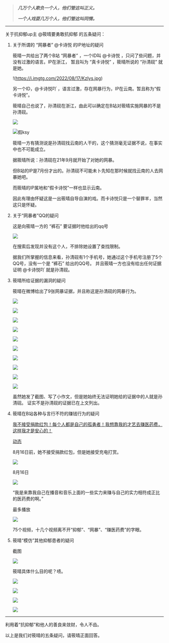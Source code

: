 > ***几万个人欺负一个人，他们管这叫正义。***
>
> ***一个人戏耍几万个人，他们管这叫同情。***

---



关于抗抑郁up主 @筱晴要勇敢抗抑郁 的五条疑问：



1. 关于所谓的 “网暴者” @卡诗悦 的IP地址的疑问

   筱晴一共给出了两个B站 “网暴者” ，一个ID叫 @卡诗悦 ，只问了些问题，并没有过激的语言。IP在浙江， 暂且叫为 “真卡诗悦” ，筱晴所说的 “孙清砚” 就是她。

   !(https://i.imgtg.com/2022/08/17/KzIys.jpg)

   <!-- [真ksy.jpg (1125×2436) (raw.githubusercontent.com)](https://raw.githubusercontent.com/Initsnow/bili_uid_1021661393/main/Pic/真ksy.jpg) -->

   

   另一个ID，@卡诗悦吖 ，语言过激，存在网暴行为，IP在云南。暂且称为“假卡诗悦”。

   筱晴自己也说了，孙清砚在浙江，由此可以确定在B站对筱晴实施网暴的不是孙清砚。

   ![](https://i.imgtg.com/2022/08/17/Kz3sK.png)

   <!-- [假ksy-.png (1125×2436) (raw.githubusercontent.com)](https://raw.githubusercontent.com/Initsnow/bili_uid_1021661393/main/Pic/假ksy-.png) -->

   ![假ksy](https://i.imgtg.com/2022/08/17/Kzwoa.jpg)

   <!-- [假ksy.jpg (1125×2436) (raw.githubusercontent.com)](https://raw.githubusercontent.com/Initsnow/bili_uid_1021661393/main/Pic/假ksy.jpg) -->

   筱晴一方有猜测说是孙清砚找云南的人干的，这个猜测毫无证据不说，在事实中也不可能成立。

   据筱晴所说：孙清砚在21年9月就开始了对她的网暴。

   但B站的IP是7月份才出的。孙清砚不可能未卜先知在那时候就找云南的人去网暴她吧。

   而筱晴的IP属地和“假卡诗悦”一样也显示云南。

   因此有理由怀疑这是一出筱晴自导自演的戏。而卡诗悦只是一个替罪羊，当然这只是怀疑。

   

2. 关于“网暴者”QQ的疑问

   这是向筱晴一方的 “裤石” 要证据时他给出的qq号

   ![](https://i.imgtg.com/2022/08/17/KFMeS.png)

   <!-- [QQ图片20220803124637.png (880×399) (raw.githubusercontent.com)](https://raw.githubusercontent.com/Initsnow/bili_uid_1021661393/main/Pic/QQ图片20220803124637.png) -->

   在搜索后发现并没有这个人，不排除她设置了查找限制。

   

   据我们所掌握的信息来看，孙清砚有1个手机号，她通过这个手机号注册了5个QQ号，没有一个是 “裤石” 给出的QQ号。
   并且筱晴一方也没有给出任何证据证明 @卡诗悦吖 就是孙清砚。

   

3. 筱晴所给证据的漏洞的疑问

   筱晴在微博给出了9张网暴证据，并且称这是孙清砚的网暴行为。

   ![](https://i.imgtg.com/2022/08/17/KFOGN.png)

   <!-- [微博-.png (1151×791) (raw.githubusercontent.com)](https://raw.githubusercontent.com/Initsnow/bili_uid_1021661393/main/Pic/微博-.png) -->

   ![](https://i.imgtg.com/2022/08/17/KFaIC.png)

   <!-- [bili1-.png (348×778) (raw.githubusercontent.com)](https://raw.githubusercontent.com/Initsnow/bili_uid_1021661393/main/Pic/bili1-.png) -->

   ![](https://i.imgtg.com/2022/08/17/KF5ti.png)

   <!-- [bili2-.png (211×779) (raw.githubusercontent.com)](https://raw.githubusercontent.com/Initsnow/bili_uid_1021661393/main/Pic/bili2-.png) -->

   ![](https://i.imgtg.com/2022/08/17/KFBjX.png)

   <!-- [qq1-.png (622×779) (raw.githubusercontent.com)](https://raw.githubusercontent.com/Initsnow/bili_uid_1021661393/main/Pic/qq1-.png) -->

   ![](https://i.imgtg.com/2022/08/17/KFUWt.png)

   <!-- [qq2-.png (408×778) (raw.githubusercontent.com)](https://raw.githubusercontent.com/Initsnow/bili_uid_1021661393/main/Pic/qq2-.png) -->

   ![](https://i.imgtg.com/2022/08/17/KFWgx.png)
   
   <!-- [qq3-.png (442×780) (raw.githubusercontent.com)](https://raw.githubusercontent.com/Initsnow/bili_uid_1021661393/main/Pic/qq3-.png) -->
   
   ![](https://i.imgtg.com/2022/08/17/KFbsj.png)
   
   <!-- [qq4-.png (233×783) (raw.githubusercontent.com)](https://raw.githubusercontent.com/Initsnow/bili_uid_1021661393/main/Pic/qq4-.png) -->
   
   ![](https://i.imgtg.com/2022/08/17/KFxop.png)
   
   <!-- [喜马1-.png (346×781) (raw.githubusercontent.com)](https://raw.githubusercontent.com/Initsnow/bili_uid_1021661393/main/Pic/喜马1-.png) -->
   
   ![](https://i.imgtg.com/2022/08/17/KFzrU.png)
   
   <!-- [小作文1-.png (293×783) (raw.githubusercontent.com)](https://raw.githubusercontent.com/Initsnow/bili_uid_1021661393/main/Pic/小作文1-.png) -->
   
   ![](https://i.imgtg.com/2022/08/17/KFFGY.png)
   
   <!-- [小作文2-.png (335×784) (raw.githubusercontent.com)](https://raw.githubusercontent.com/Initsnow/bili_uid_1021661393/main/Pic/小作文2-.png) -->
   
   虽然她发了截图、写了小作文，但是她始终无法证明她给的证据中的人就是孙清砚。
   证实不是孙清砚的证据已在上文列出。



4. 筱晴在B站各种与言行不符的赚钱行为的疑问

   [我不接受捐款红包！每个人都是自己的孤勇者！我想靠我的才艺去赚医药费，这样我才是安心的！](https://www.bilibili.com/video/BV1dV4y1L7v7)

   [动态](https://t.bilibili.com/690175947290181655)

   8月16日前，她不接受捐款红包，但是她接受充电打赏。

   ![](C:\Users\Initsnow\Desktop\KF1tc.png)

   <!-- [KF1tc.png (433×209) (raw.githubusercontent.com)](https://raw.githubusercontent.com/Initsnow/bili_uid_1021661393/main/Pic/KF1tc.png) -->

   8月16日

   ![](C:\Users\Initsnow\Desktop\KFh3v.png)

   <!-- [KFh3v.png (757×862) (raw.githubusercontent.com)](https://raw.githubusercontent.com/Initsnow/bili_uid_1021661393/main/Pic/KFh3v.png) -->

   

   “我是来靠我自己在播音和音乐上面的一些实力来赚与自己的实力相符成正比的医药费的啊。”

   最多播放

   ![](C:\Users\Initsnow\Desktop\KFZoI.png)

   <!-- https://raw.githubusercontent.com/Initsnow/bili_uid_1021661393/main/Pic/KFZoI.png -->

   75个视频，十几个视频离不开“抑郁”、“网暴”、“赚医药费”的字眼。

   

5. 筱晴“模仿”其他抑郁患者的疑问

   截图

   ![](C:\Users\Initsnow\Desktop\KFvrD.png)

   <!-- [KFvrD.png (942×1371) (raw.githubusercontent.com)](https://raw.githubusercontent.com/Initsnow/bili_uid_1021661393/main/Pic/KFvrD.png) -->

   筱晴具体什么目的呢？啧。

   ![](C:\Users\Initsnow\Desktop\KFg36.png)

   <!-- [KFg36.png (601×356) (raw.githubusercontent.com)](https://raw.githubusercontent.com/Initsnow/bili_uid_1021661393/main/Pic/KFg36.png) -->

   ![](C:\Users\Initsnow\Desktop\KFpiP.png)
   
   <!-- [KFpiP.png (1021×392) (raw.githubusercontent.com)](https://raw.githubusercontent.com/Initsnow/bili_uid_1021661393/main/Pic/KFpiP.png) -->
   
   ![](C:\Users\Initsnow\Desktop\KFJ4b.png)
   
   <!-- [KFJ4b.png (1125×2151) (raw.githubusercontent.com)](https://raw.githubusercontent.com/Initsnow/bili_uid_1021661393/main/Pic/KFJ4b.png) -->
   
   ![](C:\Users\Initsnow\Desktop\KFP2l.png)
   
   <!-- [KFP2l.png (1125×1597) (raw.githubusercontent.com)](https://raw.githubusercontent.com/Initsnow/bili_uid_1021661393/main/Pic/KFP2l.png) -->

---

利用着“抗抑郁”和他人的善良来敛财，令人不齿。



以上是我们对筱晴的五条疑问，请筱晴正面回答。
